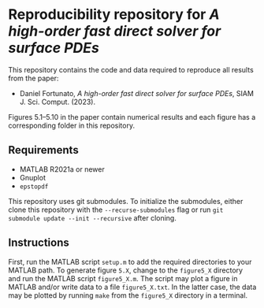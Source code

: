 # Reproducibility repository for *A high-order fast direct solver for surface PDEs*

This repository contains the code and data required to reproduce all results from the paper:

- Daniel Fortunato, *A high-order fast direct solver for surface PDEs*, SIAM J. Sci. Comput. (2023).

Figures 5.1&ndash;5.10 in the paper contain numerical results and each figure has a corresponding folder in this repository.

## Requirements

- MATLAB R2021a or newer
- Gnuplot
- `epstopdf`

This repository uses git submodules. To initialize the submodules, either clone this repository with the `--recurse-submodules` flag or run `git submodule update --init --recursive` after cloning.

## Instructions

First, run the MATLAB script `setup.m` to add the required directories to your MATLAB path. To generate figure `5.X`, change to the `figure5_X` directory and run the MATLAB script `figure5_X.m`. The script may plot a figure in MATLAB and/or write data to a file `figure5_X.txt`. In the latter case, the data may be plotted by running `make` from the `figure5_X` directory in a terminal.
